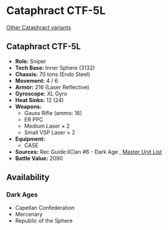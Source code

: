 # Cataphract CTF-5L 

[Other Cataphract variants](../cataphract.md) 

## Cataphract CTF-5L 

- **Role:** Sniper 
- **Tech Base:** Inner Sphere (3132) 
- **Chassis:** 70 tons (Endo Steel) 
- **Movement:** 4 / 6 
- **Armor:** 216 (Laser Reflective) 
- **Gyroscope:** XL Gyro 
- **Heat Sinks:** 12 (24) 
- **Weapons:** 
  - Gauss Rifle (ammo: 16) 
  - ER PPC 
  - Medium Laser × 2 
  - Small VSP Laser × 2 
- **Equipment:** 
  - CASE 
- **Sources:** Rec Guide:ilClan #6 - Dark Age , [Master Unit List](http://masterunitlist.info/Unit/Details/7527/cataphract-ctf-5l) 
- **Battle Value:** 2090 

## Availability 

### Dark Ages 

- Capellan Confederation 
- Mercenary 
- Republic of the Sphere 

